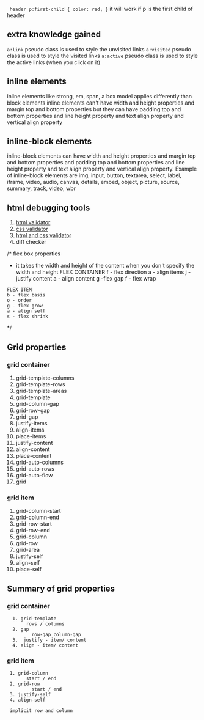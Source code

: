  ` header p:first-child {
    color: red;
 }` it will work if p is the first child of header
  

  ## extra knowledge gained
`a:link` pseudo class is used to style the unvisited links
`a:visited` pseudo class is used to style the visited links
`a:active` pseudo class is used to style the active links (when you click on it)

## inline elements
inline elements like strong, em, span, a box model applies differently than block elements
inline elements can't have width and height properties and margin top and bottom properties but they can have padding top and bottom properties and line height property and text align property and vertical align property 

## inline-block elements
inline-block elements can have width and height properties and margin top and bottom properties and padding top and bottom properties and line height property and text align property and vertical align property. Example of inline-block elements are img, input, button, textarea, select, label, iframe, video, audio, canvas, details, embed, object, picture, source, summary, track, video, wbr

## html debugging tools

1. [html validator](https://validator.w3.org/)
2. [css validator](https://jigsaw.w3.org/css-validator/)
3. [html and css validator](https://validator.w3.org/nu/)
4. diff checker

/*
   flex box properties
   - it takes the width and height of the content when you don't specify the width and height
   FLEX CONTAINER
   f - flex direction
   a - align items
   j - justify content
   a - align content
   g -flex gap
   f - flex wrap

    FLEX ITEM
    b - flex basis
    o - order
    g - flex grow
    a - align self
    s - flex shrink
    
 */

 ## Grid properties

   ### grid container
   1. grid-template-columns
   2. grid-template-rows
   3. grid-template-areas
   4. grid-template
   5. grid-column-gap
   6. grid-row-gap
   7. grid-gap
   8. justify-items
   9. align-items
   10. place-items
   11. justify-content
   12. align-content
   13. place-content
   14. grid-auto-columns
   15. grid-auto-rows
   16. grid-auto-flow
   17. grid

   ### grid item
   1. grid-column-start
   2. grid-column-end
   3. grid-row-start
   4. grid-row-end
   5. grid-column
   6. grid-row
   7. grid-area
   8. justify-self
   9. align-self
   10. place-self

   ## Summary of grid properties
   ### grid container
      1. grid-template 
           rows / columns
      2. gap 
             row-gap column-gap
      3.  justify - item/ content
      4. align - item/ content

   ### grid item
     1. grid-column
           start / end
     2. grid-row
             start / end
     3. justify-self
     4. align-self

     implicit row and column 
